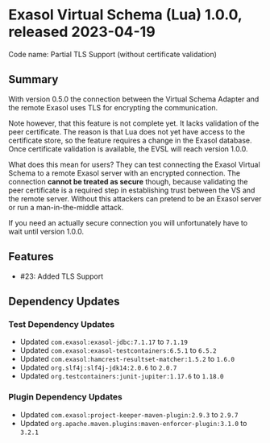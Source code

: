 # Exasol Virtual Schema (Lua) 1.0.0, released 2023-04-19

Code name: Partial TLS Support (without certificate validation)

## Summary

With version 0.5.0 the connection between the Virtual Schema Adapter and the remote Exasol uses TLS for encrypting the communication.

Note however, that this feature is not complete yet. It lacks validation of the peer certificate. The reason is that Lua does not yet have access to the certificate store, so the feature requires a change in the Exasol database. Once certificate validation is available, the EVSL will reach version 1.0.0.

What does this mean for users? They can test connecting the Exasol Virtual Schema to a remote Exasol server with an encrypted connection. The connection **cannot be treated as secure** though, because validating the peer certificate is a required step in establishing trust between the VS and the remote server. Without this attackers can pretend to be an Exasol server or run a man-in-the-middle attack.

If you need an actually secure connection you will unfortunately have to wait until version 1.0.0.

## Features

* #23: Added TLS Support

## Dependency Updates

### Test Dependency Updates

* Updated `com.exasol:exasol-jdbc:7.1.17` to `7.1.19`
* Updated `com.exasol:exasol-testcontainers:6.5.1` to `6.5.2`
* Updated `com.exasol:hamcrest-resultset-matcher:1.5.2` to `1.6.0`
* Updated `org.slf4j:slf4j-jdk14:2.0.6` to `2.0.7`
* Updated `org.testcontainers:junit-jupiter:1.17.6` to `1.18.0`

### Plugin Dependency Updates

* Updated `com.exasol:project-keeper-maven-plugin:2.9.3` to `2.9.7`
* Updated `org.apache.maven.plugins:maven-enforcer-plugin:3.1.0` to `3.2.1`
